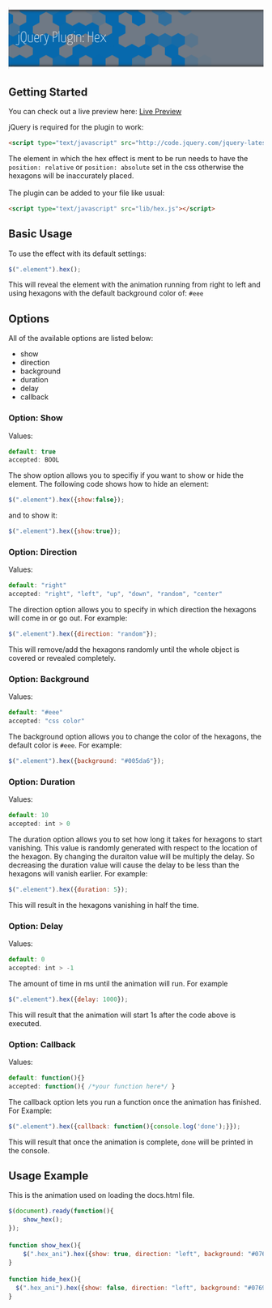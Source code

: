 ![jQuery Plugin: Hex](https://raw.githubusercontent.com/motorlatitude/Hex/master/header.png)


Getting Started
---------------------

You can check out a live preview here:
<a href="http://codepen.io/motorlatitude/pen/BJIfk">Live Preview</a>

jQuery is required for the plugin to work:
```html
<script type="text/javascript" src="http://code.jquery.com/jquery-latest.min.js"></script>
```
The element in which the hex effect is ment to be run needs to have the <code>position: relative</code> or <code>position: absolute</code> set in the css otherwise the hexagons will be inaccurately placed.
<br><br>
The plugin can be added to your file like usual:
```html
<script type="text/javascript" src="lib/hex.js"></script>
```

Basic Usage
----------------------

To use the effect with its default settings:
```javascript
$(".element").hex();
```
This will reveal the element with the animation running from right to left and using hexagons with the default background color of: <code>#eee</code>


Options
----------------------

All of the available options are listed below:
<br>
<ul>
  <li>show</li>
  <li>direction</li>
  <li>background</li>
  <li>duration</li>
  <li>delay</li>
  <li>callback</li>
</ul>


### Option: Show

Values:
```javascript
default: true
accepted: BOOL
```
The show option allows you to specifiy if you want to show or hide the element. The following code shows how to hide an element:
```javascript
$(".element").hex({show:false});
```
and to show it:
```javascript
$(".element").hex({show:true});
```

### Option: Direction

Values:
```javascript
default: "right"
accepted: "right", "left", "up", "down", "random", "center"
```
The direction option allows you to specify in which direction the hexagons will come in or go out. For example:
```javascript
$(".element").hex({direction: "random"});
```
This will remove/add the hexagons randomly until the whole object is covered or revealed completely.


### Option: Background

Values:
```javascript
default: "#eee"
accepted: "css color"
```
The background option allows you to change the color of the hexagons, the default color is <code>#eee</code>. For example:
```javascript
$(".element").hex({background: "#005da6"});
```

### Option: Duration

Values:
```javascript
default: 10
accepted: int > 0
```
The duration option allows you to set how long it takes for hexagons to start vanishing. This value is randomly generated with respect to the location of the hexagon. By changing the duraiton value will be multiply the delay. So decreasing the duration value will cause the delay to be less than the hexagons will vanish earlier. For example:
```javascript
$(".element").hex({duration: 5});
```
This will result in the hexagons vanishing in half the time.
    

### Option: Delay

Values:
```javascript
default: 0
accepted: int > -1
```
The amount of time in ms until the animation will run. For example
```javascript
$(".element").hex({delay: 1000});
```
This will result that the animation will start 1s after the code above is executed.


### Option: Callback

Values:

```javascript
default: function(){}
accepted: function(){ /*your function here*/ }
```
The callback option lets you run a function once the animation has finished. For Example:
```javascript
$(".element").hex({callback: function(){console.log('done');}});
```
This will result that once the animation is complete, <code>done</code> will be printed in the console.

## Usage Example
      
This is the animation used on loading the docs.html file.
<br>
```javascript
$(document).ready(function(){
    show_hex();
});

function show_hex(){
    $(".hex_ani").hex({show: true, direction: "left", background: "#0769ad", duration: 5, delay: 0, callback: function(){setTimeout("hide_hex()",5000);}});
}

function hide_hex(){
  $(".hex_ani").hex({show: false, direction: "left", background: "#0769ad", duration: 5, delay: 0, callback: function(){setTimeout("show_hex()",5000);}});
}
```
